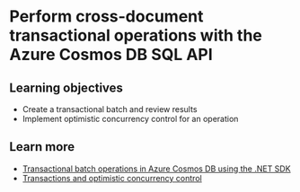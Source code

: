 # Perform cross-document transactional operations with the Azure Cosmos DB SQL API

## Learning objectives
-   Create a transactional batch and review results
-   Implement optimistic concurrency control for an operation

## Learn more

-   [Transactional batch operations in Azure Cosmos DB using the .NET SDK](https://docs.microsoft.com/en-us/azure/cosmos-db/sql/transactional-batch)
-   [Transactions and optimistic concurrency control](https://docs.microsoft.com/en-us/azure/cosmos-db/sql/database-transactions-optimistic-concurrency)

